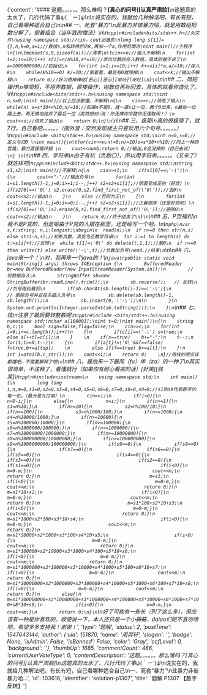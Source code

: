 {'content': '#### 这题。。。。。。那么难吗？**[真心的问号][认真严肃脸]**\n这题真的太水了，几行代码了事ψ(*｀ー´)ψ\n\n说实在的，我就给几种解法吧，有长有短，自己看哪种适合自己\n\n## 一、死套“暴力”\n此暴力非彼暴力哈，就是用数组把数分解了，倒着组合（当年我的做法）\n\n```cpp\n#include<bits/stdc++.h>//头文件\nusing namespace std;//cin，cout必备的\nlong long s[11]={},n,k=0,a=1;//数组s,n和转换后的k,再加一个a,作用后面讲\nint main()//主程序\n{\n\tmemset(s,0,sizeof(n));//清零\n\tcin>>n;//输入不解释\n    for(int i=1;i<=10;i++) s[i]=n/a%10,a*=10;//求出位数后存入数组，具体的就不说了\n    a=1000000000;//初始化\n    for(int i=1;i<=10;i++) k+=s[i]*a,a/=10;//存入k\n    while(k%10==0) k/=10;//倒着看，最后有0就除掉\n    cout<<k;//输出不解释\n    return 0;//好习惯棒棒哒[恶心][恶心][呕吐][呕吐]\n}\n```\n\n## 二、简短操作\n够简短，不用弄数据，直接操作，抛数位再补回去，具体的就看你造化了。\n\n```cpp\n#include<bits/stdc++.h>\nusing namespace std;\nint n,s=0;\nint main()//以上应该都懂，不解释\n{\n    cin>>n;//烦死了输入\n    while(n) s=s*10+n%10,n/=10;//如果n不是0，就一直s让一位，腾个0出来，n最后一位跟上去，再无情地抛弃了最后一位（突然想对n说：你无情你冷酷你无理取闹！）\n    cout<<s;//烦死了输出\n    return 0;\n}\n```\n\n## 三、极简\n真的很极简了，就7行，自己看吧。。。。。。（画外音：突然发现楼主只喜欢用六个句号。。。。。。）\n```cpp\n#include <bits/stdc++.h>\nusing namespace std;\nint n=0,s=0;//定义与归0 \nint main(){\n\tfor(cin>>n;n!=0;n/=10)s=s*10+n%10;//同上一种的套路，暴力直接循环搞 \n    cout<<numb;return 0;//输出,0会没掉的（自己去试） \n} \n```\n\n## 四、字符串\n由于有坑（负数〇），所以用字符串。。。。。。（又来了）就这样吧\n```cpp\n#include<bits/stdc++.h>\nusing namespace std;\nstring s1,s2;\nint main()//不解释\n{\n    cin>>s1;\n    if(s1[0]==\'-\')\n    {\n        cout<<"-";//输出负号\n        for(int i=s1.length()-1,j=0;i>=1;i--,j++) s2=s2+s1[i];//倒着变成正的（好烦）\n        if(s2[0]==\'0\') s2.erase(0,s2.find_first_not_of(\'0\'));//去0\n        cout<<s2;//输出\n    }\n    else //否则为正\n    {\n        for(int i=s1.length()-1,j=0;i>=0;i--,j++) s2=s2+s1[i];//正着倒序（还是好烦吧）\n        if(s2[0]==\'0\')s2.erase(0,s2.find_first_not_of(\'0\'));//删除0\n        cout<<s2;//输出\n    }\n    return 0;//终于结束了\n}\n```\n## 五、P党福利\n我不是P党的，但是呢由于P党的人摆在那里，还是给写一个吧。\n\n```php\nvar s,t:string; n,i:longint;\nbegin\n  read(n);\n  if n>=0 then str(n,s) else str(-n,s);//判断负数，真变为正数字符串\n  for i:=1 to length(s) do t:=s[i]+t;//反转\n  while t[1]=\'0\' do delete(t,1,1);//删0\n  if n>=0 then write(t) else write(\'-\',t);//负数加负号\nend.//结束\n```\n\n## 六、java来一个！\n对，我再来一个java的！\n```java\npublic static void main(String[] args) throws IOException {\n        BufferedReader br=new BufferedReader(new InputStreamReader(System.in));\n        // 将数据存入\n        StringBuffer sb=new StringBuffer(br.readLine().trim());\n        sb.reverse();   // 反转\n        //负号跑到最后\n        if(sb.charAt(sb.length()-1)==\'-\'){\n            // 删除负号并且在头插入负号\n            sb.delete(sb.length()-1, sb.length());\n            sb.insert(0, \'-\');\n\n        }\n        System.out.println(Integer.parseInt(sb.toString()));\n    }\n```\n## 七、栈\n注意了最后要转整数呢\n```cpp\n#include <bits/stdc++.h>\nusing namespace std;\nchar a[100001];\nint t=0;\nint main()\n{\n    string b,c;\n    bool sign=false,flag=false;\n    cin>>c;\n    for(int i=0;i<=c.length();i++)\n    {\n        if(c[i]==\'-\') s=true;\n        else a[++t]=c[i];\n    }    \n    if(s==true)    b+="-";\n    t--;\n    for(t;t>=0;t--)\n    {\n        if(a[t]!=\'0\'&&f==false) f=true,b+=a[top];    \n        else if(f==true) b+=a[t];\n    }\n    int i=atoi(b.c_str());\n    cout<<i;\n    return 0;    \n}//用栈的呢应该都懂吧，不需要解释了吧\n```\n## 八、最后来一下最简（fu）单（za）的一种了\n其实很简单，不注释了，看懂就行（如果你有耐心看完的话）[奸笑][贱笑]\n```cpp\n#include<iostream>\n    using namespace std;\n    int main(){\n        long long i,n,m=0,s1=0,s2=0,s3=0,s4=0,s5=0,s6=0,s7=0,s8=0,s9=0;//s1到s9代表数字的每一位。（最大是九位嘛）\n        cin>>i;\n        if(i<0){\n            n=0-i;}\n        else{\n            n=i;}\n        if(n>=1){\n            s1=n%10;}\n        if(n>=10){\n            s2=n%100/10;}\n        if(n>=100){\n            s3=n%1000/100;}\n        if(n>=1000){\n            s4=n%10000/1000;}\n        if(n>=10000){\n            s5=n%100000/10000;}\n        if(n>=100000){\n            s6=n%1000000/100000;}\n        if(n>=1000000){\n            s7=n%10000000/1000000;}\n        if(n>=10000000){\n            s8=n%100000000/10000000;}\n        if(n>=100000000){\n            s9=n%1000000000/100000000;}\n        if(s9==0){\n            if(s8==0){\n                if(s7==0){\n                    if(s6==0){\n                        if(s5==0){\n                            if(s4==0){\n                                if(s3==0){\n                                    if(s2==0){\n                                        if(s1==0){\n                                            if(i<0){\n                                                m=0-m;}\n                                            cout<<m;\n                                            return 0;}\n                                        m=s1;\n                                        if(i<0){\n                                            m=0-m;}\n                                        cout<<m;\n                                        return 0;}\n                                    m=s1*10+s2;\n                                    if(i<0){\n                                        m=0-m;}\n                                    cout<<m;\n                                    return 0;}\n                                m=s1*100+s2*10+s3;\n                                if(i<0){\n                                    m=0-m;}\n                                cout<<m;\n                                return 0;}\n                            m=s1*1000+s2*100+s3*10+s4;\n                            if(i<0){\n                                m=0-m;}\n                            cout<<m;\n                            return 0;}\n                        m=s1*10000+s2*1000+s3*100+s4*10+s5;\n                        if(i<0){\n                            m=0-m;}\n                        cout<<m;\n                        return 0;}\n                    m=s1*100000+s2*10000+s3*1000+s4*100+s5*10+s6;\n                    if(i<0){\n                        m=0-m;}\n                    cout<<m;\n                    return 0;}\n                m=s1*1000000+s2*100000+s3*10000+s4*1000+s5*100+s6*10+s7;\n                if(i<0){\n                    m=0-m;}\n                cout<<m;\n                return 0;}\n            m=s1*10000000+s2*1000000+s3*100000+s4*10000+s5*1000+s6*100+s7*10+s8;\n            if(i<0){\n                m=0-m;}\n            cout<<m;\n            return 0;}\n        else{\n            m=s1*100000000+s2*10000000+s3*1000000+s4*100000+s5*10000+s6*1000+s7*100+s8*10+s9;\n            if(i<0){\n                m=0-m;}\n            cout<<m;}\n        return 0;\n}\n```\n好了可能有一些长（列了这么多），但应该有一种是你喜欢的。顺便说一下，本人还只是一个小~~蒟蒻~~，dalao们呢不喜勿喷吧，希望多多支持我！谢谢！', 'type': '题解', 'status': 2, 'postTime': 1547643144, 'author': {'uid': 151870, 'name': '周羿轩', 'slogan': '', 'badge': None, 'isAdmin': False, 'isBanned': False, 'color': 'Gray', 'ccfLevel': 0, 'background': ''}, 'thumbUp': 1685, 'commentCount': 486, 'currentUserVoteType': 0, 'contentDescription': '这题。。。。。。那么难吗？[真心的问号][认真严肃脸]\n这题真的太水了，几行代码了事ψ(*｀ー´)ψ\n说实在的，我就给几种解法吧，有长有短，自己看哪种适合自己\n一、死套“暴力”\n此暴力非彼暴力哈...', 'id': 103618, 'identifier': 'solution-p1307', 'title': '题解 P1307 【数字反转】'}